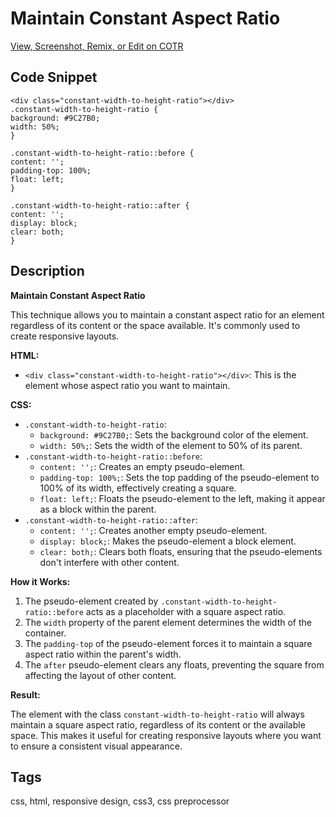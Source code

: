 # Maintain Constant Aspect Ratio

  [View, Screenshot, Remix, or Edit on COTR](https://cotr.dev/snippet/382)
  
  ## Code Snippet
  ```
  <div class="constant-width-to-height-ratio"></div>
.constant-width-to-height-ratio {
  background: #9C27B0;
  width: 50%;
}

.constant-width-to-height-ratio::before {
  content: '';
  padding-top: 100%;
  float: left;
}

.constant-width-to-height-ratio::after {
  content: '';
  display: block;
  clear: both;
}
  ```
  
  ## Description
  **Maintain Constant Aspect Ratio**

This technique allows you to maintain a constant aspect ratio for an element regardless of its content or the space available. It's commonly used to create responsive layouts.

**HTML:**

- `<div class="constant-width-to-height-ratio"></div>`: This is the element whose aspect ratio you want to maintain.

**CSS:**

- `.constant-width-to-height-ratio`:
   - `background: #9C27B0;`: Sets the background color of the element.
   - `width: 50%;`: Sets the width of the element to 50% of its parent.
- `.constant-width-to-height-ratio::before`:
   - `content: '';`: Creates an empty pseudo-element.
   - `padding-top: 100%;`: Sets the top padding of the pseudo-element to 100% of its width, effectively creating a square.
   - `float: left;`: Floats the pseudo-element to the left, making it appear as a block within the parent.
- `.constant-width-to-height-ratio::after`:
   - `content: '';`: Creates another empty pseudo-element.
   - `display: block;`: Makes the pseudo-element a block element.
   - `clear: both;`: Clears both floats, ensuring that the pseudo-elements don't interfere with other content.

**How it Works:**

1. The pseudo-element created by `.constant-width-to-height-ratio::before` acts as a placeholder with a square aspect ratio.
2. The `width` property of the parent element determines the width of the container.
3. The `padding-top` of the pseudo-element forces it to maintain a square aspect ratio within the parent's width.
4. The `after` pseudo-element clears any floats, preventing the square from affecting the layout of other content.

**Result:**

The element with the class `constant-width-to-height-ratio` will always maintain a square aspect ratio, regardless of its content or the available space. This makes it useful for creating responsive layouts where you want to ensure a consistent visual appearance.
  
  ## Tags
  css, html, responsive design, css3, css preprocessor
